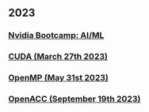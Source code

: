 ## 2023

### [Nvidia Bootcamp: AI/ML](../Bootcamps/ai/introduction.md)

### [CUDA (March 27th 2023)](../cuda/index.md)

### [OpenMP (May 31st 2023)](../openmp/index.md)

### [OpenACC (September 19th 2023)](../openacc/index.md)